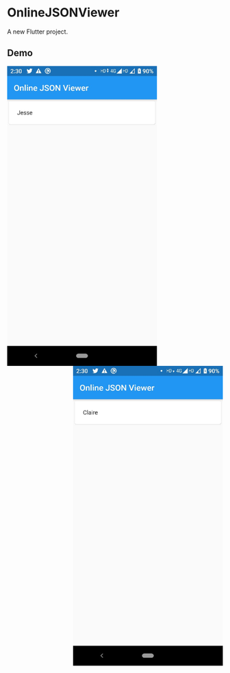 # OnlineJSONViewer

A new Flutter project.

## Demo


<img align="left" width="350" src="https://github.com/Aman9026/Online-JSON-VIewer/blob/master/DemoAssets/example1.jpeg">
<img align="right" width="350" src="https://github.com/Aman9026/Online-JSON-VIewer/blob/master/DemoAssets/example2.jpeg">

